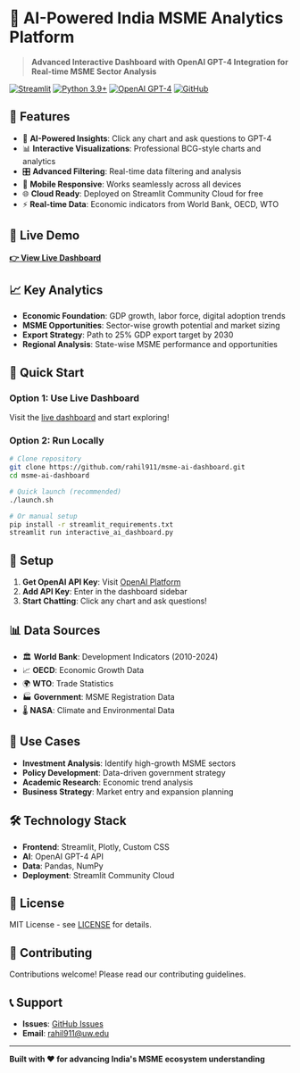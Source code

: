 # 🚀 AI-Powered India MSME Analytics Platform

> **Advanced Interactive Dashboard with OpenAI GPT-4 Integration for Real-time MSME Sector Analysis**

[![Streamlit](https://static.streamlit.io/badges/streamlit_badge_black_white.svg)](https://msme-ai-dashboard.streamlit.app)
[![Python 3.9+](https://img.shields.io/badge/python-3.9+-blue.svg)](https://www.python.org/downloads/)
[![OpenAI GPT-4](https://img.shields.io/badge/OpenAI-GPT--4-green.svg)](https://openai.com/)
[![GitHub](https://img.shields.io/badge/GitHub-rahil911%2Fmsme--ai--dashboard-blue.svg)](https://github.com/rahil911/msme-ai-dashboard)

## 🌟 Features

- 🤖 **AI-Powered Insights**: Click any chart and ask questions to GPT-4
- 📊 **Interactive Visualizations**: Professional BCG-style charts and analytics
- 🎛️ **Advanced Filtering**: Real-time data filtering and analysis
- 📱 **Mobile Responsive**: Works seamlessly across all devices
- 🌐 **Cloud Ready**: Deployed on Streamlit Community Cloud for free
- ⚡ **Real-time Data**: Economic indicators from World Bank, OECD, WTO

## 🚀 Live Demo

**[👉 View Live Dashboard](https://msme-ai-dashboard.streamlit.app)**

## 📈 Key Analytics

- **Economic Foundation**: GDP growth, labor force, digital adoption trends
- **MSME Opportunities**: Sector-wise growth potential and market sizing
- **Export Strategy**: Path to 25% GDP export target by 2030
- **Regional Analysis**: State-wise MSME performance and opportunities

## 🔧 Quick Start

### Option 1: Use Live Dashboard
Visit the [live dashboard](https://msme-ai-dashboard.streamlit.app) and start exploring!

### Option 2: Run Locally
```bash
# Clone repository
git clone https://github.com/rahil911/msme-ai-dashboard.git
cd msme-ai-dashboard

# Quick launch (recommended)
./launch.sh

# Or manual setup
pip install -r streamlit_requirements.txt
streamlit run interactive_ai_dashboard.py
```

## 🔑 Setup

1. **Get OpenAI API Key**: Visit [OpenAI Platform](https://platform.openai.com/api-keys)
2. **Add API Key**: Enter in the dashboard sidebar
3. **Start Chatting**: Click any chart and ask questions!

## 📊 Data Sources

- 🏛️ **World Bank**: Development Indicators (2010-2024)
- 📈 **OECD**: Economic Growth Data
- 🌍 **WTO**: Trade Statistics
- 🏭 **Government**: MSME Registration Data
- 🌡️ **NASA**: Climate and Environmental Data

## 🎯 Use Cases

- **Investment Analysis**: Identify high-growth MSME sectors
- **Policy Development**: Data-driven government strategy
- **Academic Research**: Economic trend analysis
- **Business Strategy**: Market entry and expansion planning

## 🛠️ Technology Stack

- **Frontend**: Streamlit, Plotly, Custom CSS
- **AI**: OpenAI GPT-4 API
- **Data**: Pandas, NumPy
- **Deployment**: Streamlit Community Cloud

## 📝 License

MIT License - see [LICENSE](LICENSE) for details.

## 🤝 Contributing

Contributions welcome! Please read our contributing guidelines.

## 📞 Support

- **Issues**: [GitHub Issues](https://github.com/rahil911/msme-ai-dashboard/issues)
- **Email**: rahil911@uw.edu

---

**Built with ❤️ for advancing India's MSME ecosystem understanding** 